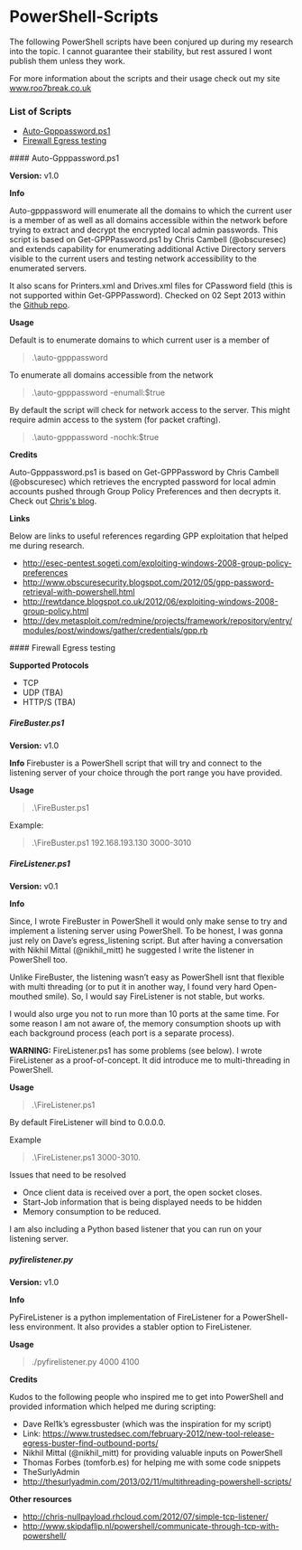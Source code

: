 PowerShell-Scripts
==================
The following PowerShell scripts have been conjured up during my research into the topic. I cannot guarantee their stability, but rest assured I wont publish them unless they work.

For more information about the scripts and their usage check out my site www.roo7break.co.uk

### List of Scripts
- [Auto-Gpppassword.ps1](#autogpp)
- [Firewall Egress testing](#egress)

<a name="autogpp"/>
#### Auto-Gpppassword.ps1

**Version:** v1.0

**Info**

Auto-gpppassword will enumerate all the domains to which the current user is a member of as well as all domains accessible within the network before trying to extract and decrypt the encrypted local admin passwords. This script is based on Get-GPPPassword.ps1 by Chris Cambell (@obscuresec) and extends capability for enumerating additional Active Directory servers visible to the current users and testing network accessibility to the enumerated servers.

It also scans for Printers.xml and Drives.xml files for CPassword field (this is not supported within Get-GPPPassword). Checked on 02 Sept 2013 within the [Github repo](https://github.com/mattifestation/PowerSploit/blob/master/Exfiltration/Get-GPPPassword.ps1).

**Usage**

Default is to enumerate domains to which current user is a member of

> .\auto-gpppassword

To enumerate all domains accessible from the network

> .\auto-gpppassword -enumall:$true

By default the script will check for network access to the server. This might require admin access to the system (for packet crafting).

> .\auto-gpppassword -nochk:$true

**Credits**

Auto-Gpppassword.ps1 is based on Get-GPPPassword by Chris Cambell (@obscuresec) which retrieves the encrypted password for local admin accounts pushed through Group Policy Preferences and then decrypts it. Check out [Chris's blog](http://www.obscuresecurity.blogspot.com/2012/05/gpp-password-retrieval-with-powershell.html).

**Links**

Below are links to useful references regarding GPP exploitation that helped me during research.

* http://esec-pentest.sogeti.com/exploiting-windows-2008-group-policy-preferences
* http://www.obscuresecurity.blogspot.com/2012/05/gpp-password-retrieval-with-powershell.html
* http://rewtdance.blogspot.co.uk/2012/06/exploiting-windows-2008-group-policy.html
* http://dev.metasploit.com/redmine/projects/framework/repository/entry/modules/post/windows/gather/credentials/gpp.rb

<a name="egress"/>
#### Firewall Egress testing

**Supported Protocols**

 - TCP
 - UDP (TBA)
 - HTTP/S (TBA)

##### FireBuster.ps1

**Version:** v1.0

**Info**
Firebuster is a PowerShell script that will try and connect to the listening server of your choice through the port range you have provided.

**Usage**

> .\FireBuster.ps1 <ipaddress-of-listening-server> <port-range>

Example:

> .\FireBuster.ps1 192.168.193.130 3000-3010

##### FireListener.ps1

**Version:** v0.1

**Info**

Since, I wrote FireBuster in PowerShell it would only make sense to try and implement a listening server using PowerShell. To be honest, I was gonna just rely on Dave’s egress_listening script. But after having a conversation with Nikhil Mittal (@nikhil_mitt) he suggested I write the listener in PowerShell too.

Unlike FireBuster, the listening wasn’t easy as PowerShell isnt that flexible with multi threading (or to put it in another way, I found very hard Open-mouthed smile). So, I would say FireListener is not stable, but works.

I would also urge you not to run more than 10 ports at the same time. For some reason I am not aware of, the memory consumption shoots up with each background process (each port is a separate process).

**WARNING:** FireListener.ps1 has some problems (see below). I wrote FireListener as a proof-of-concept. It did introduce me to multi-threading in PowerShell.

**Usage**

> .\FireListener.ps1 <port-range-to-listen-on>

By default FireListener will bind to 0.0.0.0.

Example

> .\FireListener.ps1 3000-3010.

Issues that need to be resolved

 - Once client data is received over a port, the open socket closes.
 - Start-Job information that is being displayed needs to be hidden
 - Memory consumption to be reduced. 

I am also including a Python based listener that you can run on your listening server.

##### pyfirelistener.py
**Version:** v1.0

**Info**

PyFireListener is a python implementation of FireListener for a PowerShell-less environment. It also provides a stabler option to FireListener.

**Usage**

> ./pyfirelistener.py 4000 4100

**Credits**

Kudos to the following people who inspired me to get into PowerShell and provided information which helped me during scripting:
 
- Dave Rel1k’s egressbuster (which was the inspiration for my script)
 - Link: https://www.trustedsec.com/february-2012/new-tool-release-egress-buster-find-outbound-ports/
- Nikhil Mittal (@nikhil_mitt) for providing valuable inputs on PowerShell
- Thomas Forbes (tomforb.es) for helping me with some code snippets
- TheSurlyAdmin
 - http://thesurlyadmin.com/2013/02/11/multithreading-powershell-scripts/

**Other resources**

- http://chris-nullpayload.rhcloud.com/2012/07/simple-tcp-listener/
- http://www.skipdaflip.nl/powershell/communicate-through-tcp-with-powershell/